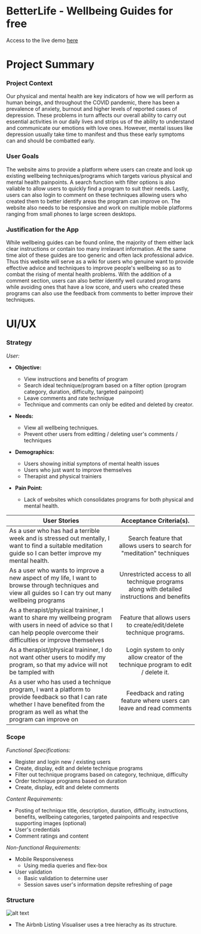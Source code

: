 # BetterLife - Wellbeing Guides for free

Access to the live demo [here](https://dreamy-clarke-097e90.netlify.app/)

# Project Summary

### Project Context

Our physical and mental health are key indicators of how we will perform as human beings, and throughout the COVID pandemic, there has been a prevalence of anxiety, burnout and higher levels of reported cases of depression. These problems in turn affects our overall ability to carry out essential activities in our daily lives and strips us of the ability to understand and communicate our emotions with love ones. However, mental issues like depression usually take time to manifest and thus these early symptoms can and should be combatted early. 

### User Goals

The website aims to provide a platform where users can create and look up existing wellbeing techniques/programs which targets various physical and mental health painpoints. A search function with filter options is also valiable to allow users to quickly find a program to suit their needs. Lastly, users can also login to comment on these techniques allowing users who created them to better identify areas the program can improve on. The website also needs to be responsive and work on multiple mobile platforms ranging from small phones to large screen desktops.

### Justification for the App

While wellbeing guides can be found online, the majority of them either lack clear instructions or contain too many irrelavant information. At the same time alot of these guides are too generic and often lack professional advice. Thus this website will serve as a wiki for users who genuine want to provide effective advice and techniques to improve people's wellbeing so as to combat the rising of mental health problems. With the addition of a comment section, users can also better identify well curated programs while avoiding ones that have a low score, and users who created these programs can also use the feedback from comments to better improve their techniques.

# UI/UX

### Strategy

_User:_
  * **Objective:** 
      * View instructions and benefits of program  
      * Search ideal technique/program based on a filter option (program category, duration, difficulty, targeted painpoint)
      * Leave comments and rate technique
      * Technique and comments can only be edited and deleted by creator.

  * **Needs:**
      * View all wellbeing techniques.
      * Prevent other users from editting / deleting user's comments / techniques

  * **Demographics:**
      * Users showing initial symptons of mental health issues
      * Users who just want to improve themselves
      * Therapist and physical trainiers

  * **Pain Point:** 
      * Lack of websites which consolidates programs for both physical and mental health.


| User Stories               | Acceptance Criteria(s).    | 
| -------------------------- |:--------------------------:| 
| As a user who has had a terrible week and is stressed out mentally, I want to find a suitable meditation guide so I can better improve my mental health. | Search feature that allows users to search for "meditation" techniques
| As a user who wants to improve a new aspect of my life, I want to browse through techniques and view all guides so I can try out many wellbeing programs| Unrestricted access to all technique programs along with detailed instructions and benefits
| As a therapist/physical traininer, I want to share my wellbeing program with users in need of advice so that I can help people overcome their difficulties or improve themselves| Feature that allows users to create/edit/delete technique programs. 
| As a therapist/physical traininer, I do not want other users to modify my program, so that my advice will not be tampled with | Login system to only allow creator of the technique program to edit / delete it.
| As a user who has used a technique program, I want a platform to provide feedback so that I can rate whether I have benefited from the program as well as what the program can improve on| Feedback and rating feature where users can leave and read comments


### Scope

_Functional Specifications:_
  * Register and login new / existing users
  * Create, display, edit and delete technique programs
  * Filter out technique programs based on category, technique, difficulty
  * Order technique programs based on duration
  * Create, display, edit and delete comments

_Content Requirements:_
  * Posting of technique title, description, duration, difficulty, instructions, benefits, wellbeing categories, targeted painpoints and respective supporting images (optional)
  * User's credentials 
  * Comment ratings and content

_Non-functional Requirements:_
  * Mobile Responsiveness
      * Using media queries and flex-box
  * User validation
      * Basic validation to determine user
      * Session saves user's information depsite refreshing of page

### Structure

![alt text](https://encrypted-tbn0.gstatic.com/images?q=tbn:ANd9GcQDR8IFmjuX_9yYt2VLMlkU_kWC4uGxOnPvUhQfdccP8MkTovaVB1Hm4j_q1jc-7B0vnbU&usqp=CAU)

* The Airbnb Listing Visualiser uses a tree hierachy as its structure.










